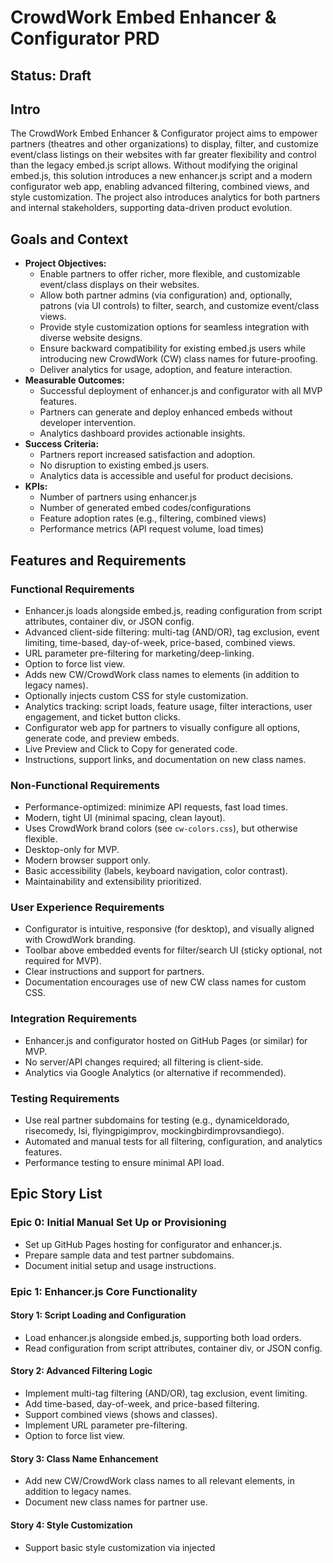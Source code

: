 # CrowdWork Embed Enhancer & Configurator PRD

## Status: Draft

## Intro

The CrowdWork Embed Enhancer & Configurator project aims to empower partners (theatres and other organizations) to display, filter, and customize event/class listings on their websites with far greater flexibility and control than the legacy embed.js script allows. Without modifying the original embed.js, this solution introduces a new enhancer.js script and a modern configurator web app, enabling advanced filtering, combined views, and style customization. The project also introduces analytics for both partners and internal stakeholders, supporting data-driven product evolution.

## Goals and Context

- **Project Objectives:**
  - Enable partners to offer richer, more flexible, and customizable event/class displays on their websites.
  - Allow both partner admins (via configuration) and, optionally, patrons (via UI controls) to filter, search, and customize event/class views.
  - Provide style customization options for seamless integration with diverse website designs.
  - Ensure backward compatibility for existing embed.js users while introducing new CrowdWork (CW) class names for future-proofing.
  - Deliver analytics for usage, adoption, and feature interaction.
- **Measurable Outcomes:**
  - Successful deployment of enhancer.js and configurator with all MVP features.
  - Partners can generate and deploy enhanced embeds without developer intervention.
  - Analytics dashboard provides actionable insights.
- **Success Criteria:**
  - Partners report increased satisfaction and adoption.
  - No disruption to existing embed.js users.
  - Analytics data is accessible and useful for product decisions.
- **KPIs:**
  - Number of partners using enhancer.js
  - Number of generated embed codes/configurations
  - Feature adoption rates (e.g., filtering, combined views)
  - Performance metrics (API request volume, load times)

## Features and Requirements

### Functional Requirements
- Enhancer.js loads alongside embed.js, reading configuration from script attributes, container div, or JSON config.
- Advanced client-side filtering: multi-tag (AND/OR), tag exclusion, event limiting, time-based, day-of-week, price-based, combined views.
- URL parameter pre-filtering for marketing/deep-linking.
- Option to force list view.
- Adds new CW/CrowdWork class names to elements (in addition to legacy names).
- Optionally injects custom CSS for style customization.
- Analytics tracking: script loads, feature usage, filter interactions, user engagement, and ticket button clicks.
- Configurator web app for partners to visually configure all options, generate code, and preview embeds.
- Live Preview and Click to Copy for generated code.
- Instructions, support links, and documentation on new class names.

### Non-Functional Requirements
- Performance-optimized: minimize API requests, fast load times.
- Modern, tight UI (minimal spacing, clean layout).
- Uses CrowdWork brand colors (see `cw-colors.css`), but otherwise flexible.
- Desktop-only for MVP.
- Modern browser support only.
- Basic accessibility (labels, keyboard navigation, color contrast).
- Maintainability and extensibility prioritized.

### User Experience Requirements
- Configurator is intuitive, responsive (for desktop), and visually aligned with CrowdWork branding.
- Toolbar above embedded events for filter/search UI (sticky optional, not required for MVP).
- Clear instructions and support for partners.
- Documentation encourages use of new CW class names for custom CSS.

### Integration Requirements
- Enhancer.js and configurator hosted on GitHub Pages (or similar) for MVP.
- No server/API changes required; all filtering is client-side.
- Analytics via Google Analytics (or alternative if recommended).

### Testing Requirements
- Use real partner subdomains for testing (e.g., dynamiceldorado, risecomedy, lsi, flyingpigimprov, mockingbirdimprovsandiego).
- Automated and manual tests for all filtering, configuration, and analytics features.
- Performance testing to ensure minimal API load.

## Epic Story List

### Epic 0: Initial Manual Set Up or Provisioning
- Set up GitHub Pages hosting for configurator and enhancer.js.
- Prepare sample data and test partner subdomains.
- Document initial setup and usage instructions.

### Epic 1: Enhancer.js Core Functionality
#### Story 1: Script Loading and Configuration
- Load enhancer.js alongside embed.js, supporting both load orders.
- Read configuration from script attributes, container div, or JSON config.

#### Story 2: Advanced Filtering Logic
- Implement multi-tag filtering (AND/OR), tag exclusion, event limiting.
- Add time-based, day-of-week, and price-based filtering.
- Support combined views (shows and classes).
- Implement URL parameter pre-filtering.
- Option to force list view.

#### Story 3: Class Name Enhancement
- Add new CW/CrowdWork class names to all relevant elements, in addition to legacy names.
- Document new class names for partner use.

#### Story 4: Style Customization
- Support basic style customization via injected <style> block.
- Allow raw CSS entry for advanced users.

#### Story 5: Analytics Tracking
- Track script loads, feature usage, filter interactions, and ticket button clicks.
- Integrate with Google Analytics (or alternative).

### Epic 2: Configurator Web App
#### Story 1: UI for All Enhancer Options
- Build UI for all enhancer.js options (multi-tag, exclusions, price, date ranges, combined views, day-of-week, etc.).
- Use CrowdWork color palette and modern, tight layout.

#### Story 2: Code Generation and Preview
- Generate full embed code (script tags, container div, <style> block if needed).
- Implement Live Preview and Click to Copy features.

#### Story 3: Instructions and Documentation
- Provide clear instructions, support links, and documentation on new class names.

#### Story 4: Analytics for Configurator
- Track configurator usage and feature adoption.

### Epic 3: Analytics Dashboard (Internal)
- Set up basic analytics dashboard (Google Data Studio, Metabase, or custom page).
- Provide real-time and historical stats on usage, adoption, and feature interaction.
- Ensure secure, internal-only access.

## Technology Stack

| Technology         | Version | Description                                                      |
|-------------------|---------|------------------------------------------------------------------|
| JavaScript        | ES6+    | Primary language for enhancer.js and configurator                 |
| React/Vue/JS      | Latest  | UI framework for configurator (no strict preference)              |
| Google Analytics  | Latest  | Analytics tracking for both enhancer.js and configurator          |
| GitHub Pages      | N/A     | Hosting for configurator and enhancer.js                          |
| CSS (custom vars) | N/A     | Styling, using cw-colors.css and sample-assets/styles.md          |
| Node.js           | Latest  | For local development, testing, and build tooling                 |
| Testing Framework | Any     | Jest, Cypress, Playwright, or similar (no strict preference)      |

## Project Structure

```
cw-embedjs-clientside-enhancer/
  ├── src/
  │   ├── core/
  │   ├── ui/
  │   ├── utils/
  ├── ai/
  │   ├── stories/
  │   ├── templates/
  ├── configurator/           # Configurator web app source
  ├── sample-assets/
  │   ├── styles.md           # Reference to primary style sheets
  │   ├── cw-colors.css       # CrowdWork color palette
  ├── embed-enhancer.js       # Enhancer script
  ├── embed.js                # Original embed script (legacy)
  ├── tests/
  │   ├── core/
  │   ├── e2e/
  │   ├── integration/
  │   ├── performance/
  │   ├── unit/
  │   ├── utils/
  ├── .cursor/
  │   ├── rules/
  ├── README.md
  ├── package.json
  ├── ...
```

## POST MVP / PRD Features
- End-user filter controls in widgets (e.g., toolbar, sidebar, dropdown, or other placements selectable by partners)
- Mobile device support for configurator
- Advanced analytics dashboards (beyond basic tracking and reporting)
- Multi-language/localization support
- Accessibility enhancements beyond current baseline
- Deep customization of card/calendar UI beyond filtering and view toggles
- System for partners to save and name widget customizations (e.g., for annual events/festivals) and retrieve them later
- Migration of configurator to company dashboard
- Additional hosting/CDN options for enhancer.js

## Change Log

| Change               | Story ID | Description                                                   |
|----------------------|----------|---------------------------------------------------------------|
| Initial draft        | N/A      | Initial draft PRD                                             |
| MVP scope finalized  | N/A      | Clarified MVP vs. post-MVP features, analytics requirements   |
| Terminology updated  | N/A      | Adopted "CrowdWork", "theatre", "partners", "patrons"        |
| Color palette added  | N/A      | Referenced cw-colors.css and style guidelines                 |
